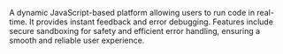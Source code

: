 A dynamic JavaScript-based platform allowing users to run code in real-time. It provides instant feedback and error debugging. Features include secure sandboxing for safety and efficient error handling, ensuring a smooth and reliable user experience.

